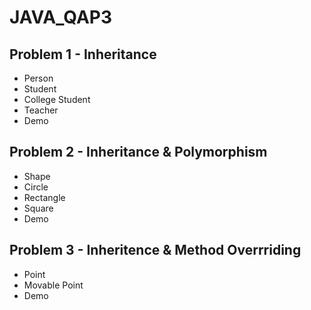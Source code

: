# JAVA_QAP3

## Problem 1 - Inheritance

- Person
- Student
- College Student
- Teacher
- Demo

## Problem 2 - Inheritance & Polymorphism

- Shape
- Circle
- Rectangle
- Square
- Demo

## Problem 3 - Inheritence & Method Overrriding

- Point
- Movable Point
- Demo
